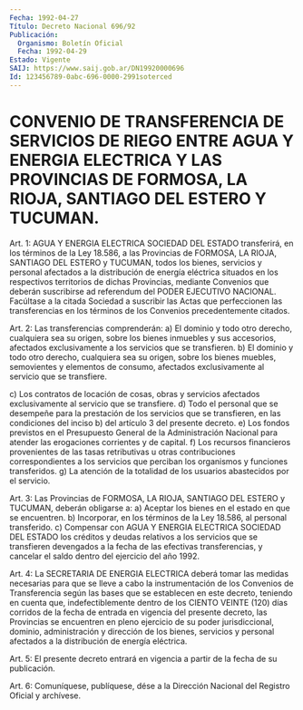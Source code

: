 ```yaml
---
Fecha: 1992-04-27
Título: Decreto Nacional 696/92
Publicación:
  Organismo: Boletín Oficial
  Fecha: 1992-04-29
Estado: Vigente
SAIJ: https://www.saij.gob.ar/DN19920000696
Id: 123456789-0abc-696-0000-2991soterced
---
```

# CONVENIO DE TRANSFERENCIA DE SERVICIOS DE RIEGO ENTRE AGUA Y ENERGIA ELECTRICA Y LAS PROVINCIAS DE FORMOSA, LA RIOJA, SANTIAGO DEL ESTERO Y TUCUMAN.

<a id="1"></a>
Art. 1: AGUA Y ENERGIA ELECTRICA SOCIEDAD DEL ESTADO transferirá,  en los términos de la Ley 18.586, a las Provincias de FORMOSA,  LA RIOJA,  SANTIAGO  DEL  ESTERO  y  TUCUMAN,  todos  los bienes,  servicios  y  personal  afectados  a  la  distribución  de energía  eléctrica  situados  en  los  respectivos  territorios  de dichas Provincias,  mediante  Convenios  que deberán suscribirse ad referendum  del  PODER EJECUTIVO NACIONAL. Facúltase  a  la  citada Sociedad a suscribir  las Actas que perfeccionen las transferencias en  los  términos  de  los    Convenios   precedentemente  citados.

<a id="2"></a>
Art.  2: Las transferencias comprenderán: a) El dominio y todo otro derecho,  cualquiera sea su origen, sobre los bienes inmuebles y sus accesorios,  afectados  exclusivamente a los servicios que se transfieren. b) El dominio y todo  otro  derecho, cualquiera sea su origen,  sobre  los  bienes  muebles, semovientes  y  elementos  de consumo, afectados exclusivamente  al  servicio  que se transfiere.

c) Los contratos de locación de cosas, obras y servicios  afectados exclusivamente  al  servicio que se transfiere. d) Todo el personal que  se desempeñe para  la  prestación  de  los  servicios  que  se transfieren,  en  las  condiciones del inciso b) del artículo 3 del presente  decreto.  e)  Los  fondos  previstos  en  el  Presupuesto General de la Administración Nacional para atender las erogaciones corrientes y  de  capital.  f) Los recursos financieros provenientes  de  las  tasas  retributivas u  otras  contribuciones correspondientes a los servicios  que  perciban  los  organismos  y funciones  transferidos.  g)  La  atención  de  la totalidad de los usuarios abastecidos por el servicio.

<a id="3"></a>
Art.  3:  Las  Provincias  de  FORMOSA, LA RIOJA, SANTIAGO DEL ESTERO y TUCUMAN, deberán obligarse a:  a) Aceptar los bienes en el estado en que se encuentren. b) Incorporar,  en  los términos de la Ley  18.586,  al  personal  transferido. c) Compensar  con  AGUA  Y ENERGIA  ELECTRICA  SOCIEDAD  DEL  ESTADO  los  créditos  y  deudas relativos a los servicios que se  transfieren devengados a la fecha de las efectivas transferencias, y  cancelar  el  saldo  dentro del ejercicio del año 1992.

<a id="4"></a>
Art.  4:  La  SECRETARIA DE ENERGIA ELECTRICA deberá tomar las medidas necesarias para  que  se lleve a cabo la instrumentación de los Convenios de Transferencia  según  las  bases que se establecen en  este decreto, teniendo en cuenta que, indefectiblemente  dentro de los  CIENTO VEINTE (120) días corridos de la fecha de entrada en vigencia  del  presente  decreto,  las  Provincias se encuentren en pleno ejercicio de su poder jurisdiccional, dominio, administración  y  dirección de los bienes,  servicios  y  personal afectados a la distribución de energía eléctrica.

<a id="5"></a>
Art. 5: El presente decreto entrará en vigencia a partir de la fecha de su publicación.

<a id="6"></a>
Art.  6: Comuníquese, publíquese, dése a la Dirección Nacional del Registro Oficial y archívese.